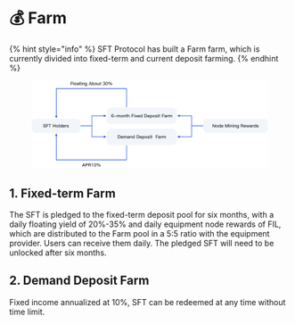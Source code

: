 # 💰 Farm

{% hint style="info" %}
SFT Protocol has built a Farm farm, which is currently divided into fixed-term and current deposit farming.
{% endhint %}

<figure><img src="../.gitbook/assets/3.png" alt=""><figcaption></figcaption></figure>

## **1.** Fixed-term Farm

The SFT is pledged to the fixed-term deposit pool for six months, with a daily floating yield of 20%-35% and daily equipment node rewards of FIL, which are distributed to the Farm pool in a 5:5 ratio with the equipment provider. Users can receive them daily. The pledged SFT will need to be unlocked after six months.

## **2.** Demand Deposit Farm

Fixed income annualized at 10%, SFT can be redeemed at any time without time limit.
